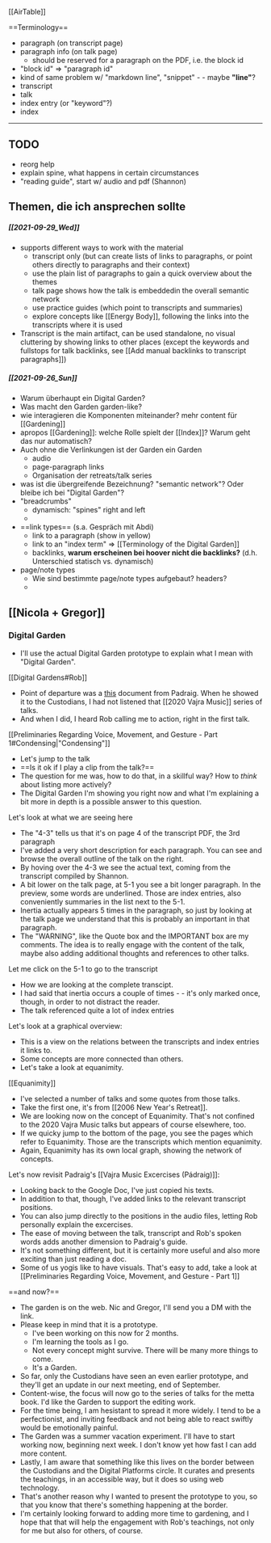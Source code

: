 [[AirTable]]

==Terminology==
- paragraph (on transcript page)
- paragraph info (on talk page)
	- should be reserved for a paragraph on the PDF, i.e. the block id
- "block id" => "paragraph id"
- kind of same problem w/ "markdown line", "snippet" - - maybe **"line"**?
- transcript
- talk
- index entry (or "keyword"?)
- index

<hr class="dashed-gray">

## TODO
- reorg help
- explain spine, what happens in certain circumstances
- "reading guide", start w/ audio and pdf (Shannon)

## Themen, die ich ansprechen sollte
##### [[2021-09-29_Wed]]
- supports different ways to work with the material
	- transcript only (but can create lists of links to paragraphs, or point others directly to paragraphs and their context)
	- use the plain list of paragraphs to gain a quick overview about the themes
	-  talk page shows how the talk is embeddedin the overall semantic network
	- use practice guides (which point to transcripts and summaries)
	- explore concepts like [[Energy Body]], following the links into the transcripts where it is used
- Transcript is the main artifact, can be used standalone, no visual cluttering by showing links to other places (except the keywords and fullstops for talk backlinks, see [[Add manual backlinks to transcript paragraphs]])

##### [[2021-09-26_Sun]]
- Warum überhaupt ein Digital Garden?
- Was macht den Garden garden-like?
- wie interagieren die Komponenten miteinander? mehr content für [[Gardening]]
- apropos [[Gardening]]: welche Rolle spielt der [[Index]]? Warum geht das nur automatisch?
- Auch ohne die Verlinkungen ist der Garden ein Garden
	- audio
	- page-paragraph links
	- Organisation der retreats/talk series
- was ist die übergreifende Bezeichnung? "semantic network"? Oder bleibe ich bei "Digital Garden"?
- "breadcrumbs"
	- dynamisch: "spines" right and left
	- 
- ==link types== (s.a. Gespräch mit Abdi)
	- link to a paragraph (show in yellow)
	- link to an "index term" => [[Terminology of the Digital Garden]]
	- backlinks, **warum erscheinen bei hoover nicht die backlinks?** (d.h. Unterschied statisch vs. dynamisch)
- page/note types
	- Wie sind bestimmte page/note types aufgebaut? headers?
	- 

## [[Nicola + Gregor]]

### Digital Garden
- I'll use the actual Digital Garden prototype to explain what I mean with "Digital Garden".

[[Digital Gardens#Rob]]
- Point of departure was a [this](https://docs.google.com/document/d/1my-qnizw-9XKszhI6TCXsXuXpPChz_rayHlRV08fGXY/edit) document from Padraig. When he showed it to the Custodians, I had not listened that [[2020 Vajra Music]] series of talks.
- And when I did, I heard Rob calling me to action, right in the first talk.

[[Preliminaries Regarding Voice, Movement, and Gesture - Part 1#Condensing|"Condensing"]]
- Let's jump to the talk
- ==Is it ok if I play a clip from the talk?==
- The question for me was, how to do that, in a skillful way? How to _think_ about listing more actively?
- The Digital Garden I'm showing you right now and what I'm explaining a bit more in depth is a possible answer to this question.

Let's look at what we are seeing here
- The "4-3" tells us that it's on page 4 of the transcript PDF, the 3rd paragraph
- I've added a very short description for each paragraph. You can see and browse the overall outline of the talk on the right.
- By hoving over the 4-3 we see the actual text, coming from the transcript compiled by Shannon.
- A bit lower on the talk page, at 5-1 you see a bit longer paragraph. In the preview, some words are underlined. Those are index entries, also conveniently summaries in the list next to the 5-1.
- Inertia actually appears 5 times in the paragraph, so just by looking at the talk page we understand that this is probably an important in that paragraph.
- The "WARNING", like the Quote box and the IMPORTANT box are my comments. The idea is to really engage with the content of the talk, maybe also adding additional thoughts and references to other talks.

Let me click on the 5-1 to go to the transcript
- How we are looking at the complete transcipt.
- I had said that inertia occurs a couple of times - - it's only marked once, though, in order to not distract the reader.
- The talk referenced quite a lot of index entries

Let's look at a graphical overview:
- This is a view on the relations between the transcripts and index entries it links to.
- Some concepts are more connected than others.
- Let's take a look at equanimity.

[[Equanimity]]
- I've selected a number of talks and some quotes from those talks.
- Take the first one, it's from [[2006 New Year's Retreat]].
- We are looking now on the concept of Equanimity. That's not confined to the 2020 Vajra Music talks but appears of course elsewhere, too.
- If we quicky jump to the bottom of the page, you see the pages which refer to Equanimity. Those are the transcripts which mention equanimity.
- Again, Equanimity has its own local graph, showing the network of concepts.

Let's now revisit Padraig's [[Vajra Music Excercises (Pádraig)]]:
- Looking back to the Google Doc, I've just copied his texts.
- In addition to that, though, I've added links to the relevant transcript positions.
- You can also jump directly to the positions in the audio files, letting Rob personally explain the excercises.
- The ease of moving between the talk, transcript and Rob's spoken words adds another dimension to Padraig's guide.
- It's not something different, but it is certainly more useful and also more exciting than just reading a doc.
- Some of us yogis like to have visuals. That's easy to add, take a look at [[Preliminaries Regarding Voice, Movement, and Gesture - Part 1]]

==and now?==
- The garden is on the web. Nic and Gregor, I'll send you a DM with the link.
- Please keep in mind that it is a prototype. 
	- I've been working on this now for 2 months.
	- I'm learning the tools as I go. 
	- Not every concept might survive. There will be many more things to come. 
	- It's a Garden.
- So far, only the Custodians have seen an even earlier prototype, and they'll get an update in our next meeting, end of September.
- Content-wise, the focus will now go to the series of talks for the metta book. I'd like the Garden to support the editing work.
- For the time being, I am hesistant to spread it more widely. I tend to be a perfectionist, and inviting feedback and not being able to react swiftly would be emotionally painful.
- The Garden was a summer vacation experiment. I'll have to start working now, beginning next week. I don't know yet how fast I can add more content.
- Lastly, I am aware that something like this lives on the border between the Custodians and the Digital Platforms circle. It curates and presents the teachings, in an accessible way, but it does so using web technology.
- That's another reason why I wanted to present the prototype to you, so that you know that there's something happening at the border.
- I'm certainly looking forward to adding more time to gardening, and I hope that that will help the engagement with Rob's teachings, not only for me but also for others, of course.





